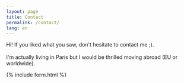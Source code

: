 ```yaml
---
layout: page
title: Contact
permalink: /contact/
lang: en
---
```


Hi!
If you liked what you saw, don't hesitate to contact me ;).  
<br>
I'm actually living in Paris but I would be thrilled moving abroad (EU or worldwide).  

{% include form.html %}
